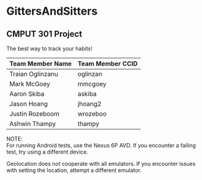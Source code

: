 # GittersAndSitters

## CMPUT 301 Project

The best way to track your habits!

| Team Member Name  | Team Member CCID |
| ------------- | ------------- |
| Traian Oglinzanu  | oglinzan  |
| Mark McGoey  | mmcgoey |
| Aaron Skiba  | askiba  |
| Jason Hoang  | jhoang2 |
| Justin Rozeboom  | wrozeboo  |
| Ashwin Thampy |   thampy   |

NOTE:  
For running Android tests, use the Nexus 6P AVD. If you encounter a failing test, try using a different device.

Geolocation does not cooperate with all emulators. If you encounter issues with setting the location, attempt a different emulator. 
